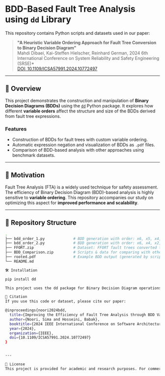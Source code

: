 # BDD-Based Fault Tree Analysis using `dd` Library

This repository contains Python scripts and datasets used in our paper:

> **"A Heuristic Variable Ordering Approach for Fault Tree Conversion to Binary Decision Diagram"**  
> Mahdi Dibaei, Kai-Steffen Hielscher, Reinhard German, 2024 6th International Conference on System Reliability and Safety Engineering (SRSE)*  
> [DOI: 10.1109/ICSA57991.2024.10772497](https://ieeexplore.ieee.org/abstract/document/10772497)

---

## 📘 Overview

This project demonstrates the construction and manipulation of **Binary Decision Diagrams (BDDs)** using the [`dd`](https://github.com/tulip-control/dd) Python package. It explores how different **variable orders** affect the structure and size of the BDDs derived from fault tree expressions.

### Features
- Construction of BDDs for fault trees with custom variable ordering.
- Automatic expression negation and visualization of BDDs as `.pdf` files.
- Comparison of BDD-based analysis with other approaches using benchmark datasets.

---

## 🧠 Motivation

Fault Tree Analysis (FTA) is a widely used technique for safety assessment. The efficiency of Binary Decision Diagram (BDD)-based analysis is highly sensitive to **variable ordering**. This repository accompanies our study on optimizing this aspect for **improved performance and scalability**.

---

## 📁 Repository Structure

```bash
.
├── bdd_order_1.py             # BDD generation with order: x6, x5, x4, x3, x2, x1
├── bdd_order_2.py             # BDD generation with order: x6, x4, x2, x5, x3, x1
├── FFORT.zip                  # Dataset: FFORT fault trees converted to BDD format
├── BDD_Comparison.zip         # Scripts & data for comparing with other methods
├── rooted.pdf                 # Example BDD output (generated by script)
└── README.md

🛠️ Installation

pip install dd

This project uses the dd package for Binary Decision Diagram operations.

🔗 Citation
If you use this code or dataset, please cite our paper:

@inproceedings{noori2024bdd,
  title={Improving the Efficiency of Fault Tree Analysis through BDD Variable Reordering},
  author={Noori, Sima and Hosseini, Babak},
  booktitle={2024 IEEE International Conference on Software Architecture (ICSA)},
  year={2024},
  organization={IEEE},
  doi={10.1109/ICSA57991.2024.10772497}
}


---

🧾 License
This project is provided for academic and research purposes. For commercial use, please contact the authors.




